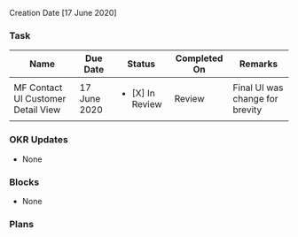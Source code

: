 Creation Date [17 June 2020]


### Task 
| Name | Due Date | Status | Completed On | Remarks |
| ---- | ------ | --------- | ------------ | ------- |
| MF Contact UI Customer Detail View | 17 June 2020 | <ul><li>[X] In Review</li></ul> | Review | Final UI was change for brevity |  


### OKR Updates
- None

### Blocks 
- None

### Plans 

